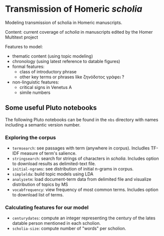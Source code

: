 # Transmission of Homeric *scholia*


Modeling transmission of scholia in Homeric manuscripts.

Content: current coverage of *scholia* in manuscripts edited by the Homer Multitext project


Features to model:

- thematic content (using topic modeling)
- chronology (using latest reference to datable figures)
- formal features:
    - class of introductory phrase
    - other key terms or phrases like ζηνόδοτος γράφει ?
- non-linguistic features:
    - critical signs in Venetus A
    - simile numbers



## Some useful Pluto notebooks

The following Pluto notebooks can be found in the `nbs` directory with names including a semantic version number.



### Exploring the corpus

- `termsearch`: see passages with term (anywhere in corpus). Includles TF-IDF measure of term's salience.
- `stringsearch`: search for strings of characters in *scholia*. Includes option to download results as delimited-text file.
- `initial-ngrams`: see distribution of initial n-grams in corpus.
- `simplelda`: build topic models using LDA
- `analyzetm`: load document-term data from delimited file and visualize distribution of topics by MS
- `vocabfrequency`: view frequency of most common terms. Includes option to download list of terms.

### Calculating features for our model


- `centurydates`: compute an integer representing the century of the lates datable person mentioned in each scholion.
- `scholia-size`: compute number of "words" per scholion.